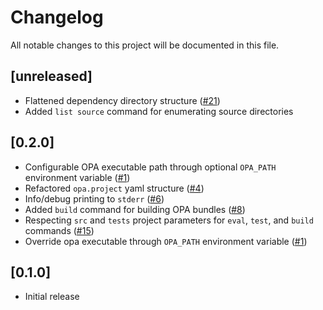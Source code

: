 # Changelog

All notable changes to this project will be documented in this file.

## [unreleased]

- Flattened dependency directory structure ([#21](https://github.com/johanfylling/opa-dependency-manager/issues/21))
- Added `list source` command for enumerating source directories

## [0.2.0]

- Configurable OPA executable path through optional `OPA_PATH` environment variable ([#1](https://github.com/johanfylling/opa-dependency-manager/issues/1))
- Refactored `opa.project` yaml structure ([#4](https://github.com/johanfylling/opa-dependency-manager/pull/14))
- Info/debug printing to `stderr` ([#6](https://github.com/johanfylling/opa-dependency-manager/issues/6))
- Added `build` command for building OPA bundles ([#8](https://github.com/johanfylling/opa-dependency-manager/issues/8))
- Respecting `src` and `tests` project parameters for `eval`, `test`, and `build` commands ([#15](https://github.com/johanfylling/opa-dependency-manager/issues/15))
- Override opa executable through `OPA_PATH` environment variable ([#1](https://github.com/johanfylling/opa-dependency-manager/issues/1))

## [0.1.0]

- Initial release
